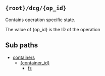 ## `{root}/dcg/{op_id}`

Contains operation specific state.

The value of {op_id} is the ID of the operation

## Sub paths

* [containers](containers/README.md)
  * [{container_id}](containers/container_id/README.md)
    * [fs](containers/container_id/fs/README.md)
